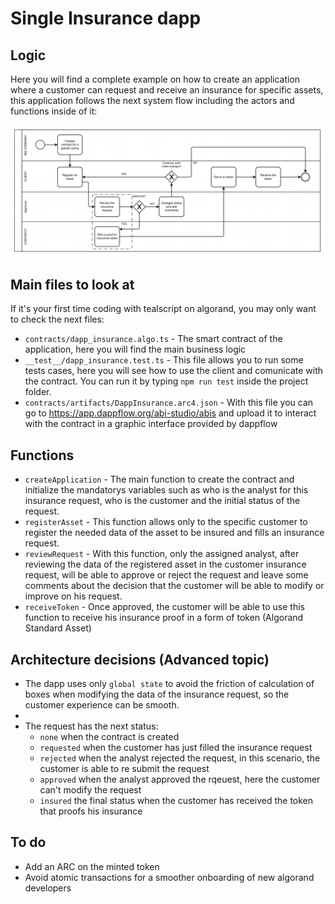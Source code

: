 # Single Insurance dapp

## Logic

Here you will find a complete example on how to create an application where a customer can request and receive an insurance for specific assets, this application follows the next system flow including the actors and functions inside of it:

![Single insurance diagram](https://github.com/evertdiaz/single_insurance_dapp_ts/blob/main/resources/single_insurance_diagram.png?raw=true "Single insurance diagram")

## Main files to look at

If it's your first time coding with tealscript on algorand, you may only want to check the next files:

- `contracts/dapp_insurance.algo.ts` - The smart contract of the application, here you will find the main business logic
- `__test__/dapp_insurance.test.ts` - This file allows you to run some tests cases, here you will see how to use the client and comunicate with the contract. You can run it by typing `npm run test` inside the project folder.
- `contracts/artifacts/DappInsurance.arc4.json` - With this file you can go to https://app.dappflow.org/abi-studio/abis and upload it to interact with the contract in a graphic interface provided by dappflow

## Functions

- `createApplication` - The main function to create the contract and initialize the mandatorys variables such as who is the analyst for this insurance request, who is the customer and the initial status of the request.
- `registerAsset` - This function allows only to the specific customer to register the needed data of the asset to be insured and fills an insurance request.
- `reviewRequest` - With this function, only the assigned analyst, after reviewing the data of the registered asset in the customer insurance request, will be able to approve or reject the request and leave some comments about the decision that the customer will be able to modify or improve on his request.
- `receiveToken` - Once approved, the customer will be able to use this function to receive his insurance proof in a form of token (Algorand Standard Asset)

## Architecture decisions (Advanced topic)

- The dapp uses only `global state` to avoid the friction of calculation of boxes when modifying the data of the insurance request, so the customer experience can be smooth.
- 
- The request has the next status:
  - `none` when the contract is created
  - `requested` when the customer has just filled the insurance request
  - `rejected` when the analyst rejected the request, in this scenario, the customer is able to re submit the request
  - `approved` when the analyst approved the rqeuest, here the customer can't modify the request
  - `insured` the final status when the customer has received the token that proofs his insurance

## To do

- Add an ARC on the minted token
- Avoid atomic transactions for a smoother onboarding of new algorand developers